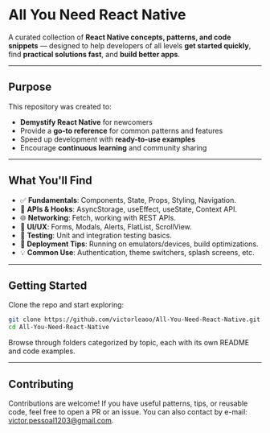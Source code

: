 # All You Need React Native

A curated collection of **React Native concepts, patterns, and code snippets** — designed to help developers of all levels **get started quickly**, find **practical solutions fast**, and **build better apps**.

---

## Purpose

This repository was created to:

- **Demystify React Native** for newcomers
- Provide a **go-to reference** for common patterns and features  
- Speed up development with **ready-to-use examples**
- Encourage **continuous learning** and community sharing

---

## What You'll Find

- ✅ **Fundamentals**: Components, State, Props, Styling, Navigation.
- 🔄 **APIs & Hooks**: AsyncStorage, useEffect, useState, Context API.  
- 🌐 **Networking**: Fetch, working with REST APIs.
- 📱 **UI/UX**: Forms, Modals, Alerts, FlatList, ScrollView.
- 🧪 **Testing**: Unit and integration testing basics.
- 📲 **Deployment Tips**: Running on emulators/devices, build optimizations. 
- 💡 **Common Use**: Authentication, theme switchers, splash screens, etc.

---

## Getting Started

Clone the repo and start exploring:

```bash
git clone https://github.com/victorleaoo/All-You-Need-React-Native.git
cd All-You-Need-React-Native
```

Browse through folders categorized by topic, each with its own README and code examples.

---

## Contributing

Contributions are welcome! If you have useful patterns, tips, or reusable code, feel free to open a PR or an issue. You can also contact by e-mail: victor.pessoal1203@gmail.com.
